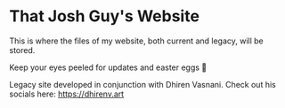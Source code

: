 # That Josh Guy's Website

This is where the files of my website, both current and legacy, will be stored.

Keep your eyes peeled for updates and easter eggs 👀

Legacy site developed in conjunction with Dhiren Vasnani. Check out his socials here:
https://dhirenv.art
